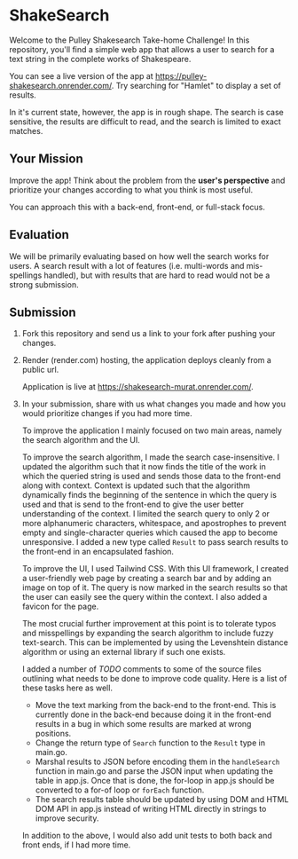 # ShakeSearch

Welcome to the Pulley Shakesearch Take-home Challenge! In this repository,
you'll find a simple web app that allows a user to search for a text string in
the complete works of Shakespeare.

You can see a live version of the app at
https://pulley-shakesearch.onrender.com/. Try searching for "Hamlet" to display
a set of results.

In it's current state, however, the app is in rough shape. The search is
case sensitive, the results are difficult to read, and the search is limited to
exact matches.

## Your Mission

Improve the app! Think about the problem from the **user's perspective**
and prioritize your changes according to what you think is most useful.

You can approach this with a back-end, front-end, or full-stack focus.

## Evaluation

We will be primarily evaluating based on how well the search works for users. A search result with a lot of features (i.e. multi-words and mis-spellings handled), but with results that are hard to read would not be a strong submission.

## Submission

1. Fork this repository and send us a link to your fork after pushing your changes.

3. Render (render.com) hosting, the application deploys cleanly from a public url.
   
   Application is live at https://shakesearch-murat.onrender.com/.
   
4. In your submission, share with us what changes you made and how you would prioritize changes if you had more time.

   To improve the application I mainly focused on two main areas, namely the search algorithm and the UI.
   
   To improve the search algorithm, I made the search case-insensitive. I updated the algorithm such that it now finds the title of the work in which the queried string is used and sends those data to the front-end along with context. Context is updated such that the algorithm dynamically finds the beginning of the sentence in which the query is used and that is send to the front-end to give the user better understanding of the context. I limited the search query to only 2 or more alphanumeric characters, whitespace, and apostrophes to prevent empty and single-character queries which caused the app to become unresponsive. I added a new type called `Result` to pass search results to the front-end in an encapsulated fashion.
   
   To improve the UI, I used Tailwind CSS. With this UI framework, I created a user-friendly web page by creating a search bar and by adding an image on top of it. The query is now marked in the search results so that the user can easily see the query within the context. I also added a favicon for the page.
   
   The most crucial further improvement at this point is to tolerate typos and misspellings by expanding the search algorithm to include fuzzy text-search. This can be implemented by using the Levenshtein distance algorithm or using an external library if such one exists.
   
   I added a number of *TODO* comments to some of the source files outlining what needs to be done to improve code quality. Here is a list of these tasks here as well.
    * Move the text marking from the back-end to the front-end. This is currently done in the back-end because doing it in the front-end results in a bug in which some results are marked at wrong positions.
    * Change the return type of `Search` function to the `Result` type in main.go.
    * Marshal results to JSON before encoding them in the `handleSearch` function in main.go and parse the JSON input when updating the table in app.js. Once that is done, the for-loop in app.js should be converted to a for-of loop or `forEach` function.
    * The search results table should be updated by using DOM and HTML DOM API in app.js instead of writing HTML directly in strings to improve security.

   In addition to the above, I would also add unit tests to both back and front ends, if I had more time.
